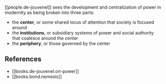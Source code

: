 
[[people.de-jouvenel]] sees the development and centralization of power in modernity as being broken into three parts:

- the **center**, or some shared locus of attention that society is focused around
- the **institutions**, or subsidiary systems of power and social authority that coalesce around the center
- the **periphery**, or those governed by the center

## References
- [[books.de-jouvenel.on-power]]
- [[books.bond.nemesis]]
